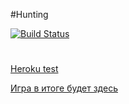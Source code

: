 #Hunting

[![Build Status](https://travis-ci.org/vladpereskokov/2017_1_Ananymous.svg?branch=develop)](https://travis-ci.org/vladpereskokov/2017_1_Ananymous)
#

[Heroku test](https://hunt-develop.herokuapp.com "Test here")

[Игра в итоге будет здесь](https://www.soul-hunting.ru "Game is here")
